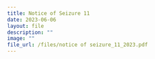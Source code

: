 ```yaml
---
title: Notice of Seizure 11
date: 2023-06-06
layout: file
description: ""
image: ""
file_url: /files/notice of seizure_11_2023.pdf
---
```

